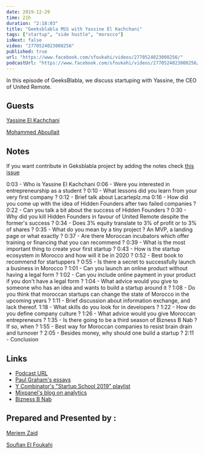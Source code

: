 ```yaml
---
date: 2019-12-29
time: 21h
duration: "2:18:03"
title: "Geeksblabla MSS with Yassine El Kachchani"
tags: ["startup", "side hustle", "morocco"]
isNext: false
video: "2770524023008256"
published: true
url: "https://www.facebook.com/sfoukahi/videos/2770524023008256/"
podcastUrl: "https://www.facebook.com/sfoukahi/videos/2770524023008256/"
---
```


In this episode of GeeksBlabla, we discuss startuping with Yassine, the CEO of United Remote.

## Guests

[Yassine El Kachchani](https://www.facebook.com/kachchani)

[Mohammed Aboullait]()

## Notes

If you want contribute in Geksblabla project by adding the notes check [this issue](https://github.com/DevC-Casa/geeksblabla.com/issues/23/)

0:03 - Who is Yassine El Kachchani
0:06 - Were you interested in entrepreneurship as a student ?
0:10 - What lessons did you learn from your very first company ?
0:12 - Brief talk about Lacarteplz.ma
0:16 - How did you come up with the idea of Hidden Founders after two failed companies ?
0:22 - Can you talk a bit about the success of Hidden Founders ?
0:30 - Why did you kill Hidden Founders in favour of United Remote despite the former's success ?
0:34 - Does 3% equity translate to 3% of profit or to 3% of shares ?
0:35 - What do you mean by a tiny project ? An MVP, a landing page or what exactly ?
0:37 - Are there Moroccan incubators which offer training or financing that you can recommend ?
0:39 - What is the most important thing to create your first startup ?
0:43 - How is the startup ecosystem in Morocco and how will it be in 2020 ?
0:52 - Best book to recommend for startuppers ?
0:55 - Is there a secret to successfully launch a business in Morocco ?
1:01 - Can you launch an online product without having a legal form ?
1:02 - Can you include online payment in your product if you don't have a legal form ?
1:04 - What advice would you give to someone who has an idea and wants to build a startup around it ?
1:08 - Do you think that moroccan startups can change the state of Morocco in the upcoming years ?
1:11 - Brief discussion about information exchange, and lack thereof.
1:18 - What skills do you look for in developers ?
1:22 - How do you define company culture ?
1:26 - What advice would you give Moroccan entrepreneurs ?
1:35 - Is there going to be a third season of Bizness B Nab ? If so, when ?
1:55 - Best way for Moroccan companies to resist brain drain and turnover ?
2:05 - Besides money, why should one build a startup ?
2:11 - Conclusion

## Links

- [Podcast URL](https://www.facebook.com/sfoukahi/videos/2770524023008256/)
- [Paul Graham's essays](http://www.paulgraham.com/articles.html)
- [Y Combinator's "Startup School 2019" playlist](https://www.youtube.com/playlist?list=PLQ-uHSnFig5OMuEYI4rnNz08BIHxhxdHG)
- [Mixpanel's blog on analytics](https://mixpanel.com/blog/)
- [Bizness B Nab](https://www.youtube.com/channel/UC_bxddqRoU6xWe1H5i4qfOg)

## Prepared and Presented by :

[Meriem Zaid](https://www.facebook.com/MeriemZaid/)

[Soufian El Foukahi](https://twitter.com/souffanda/)
